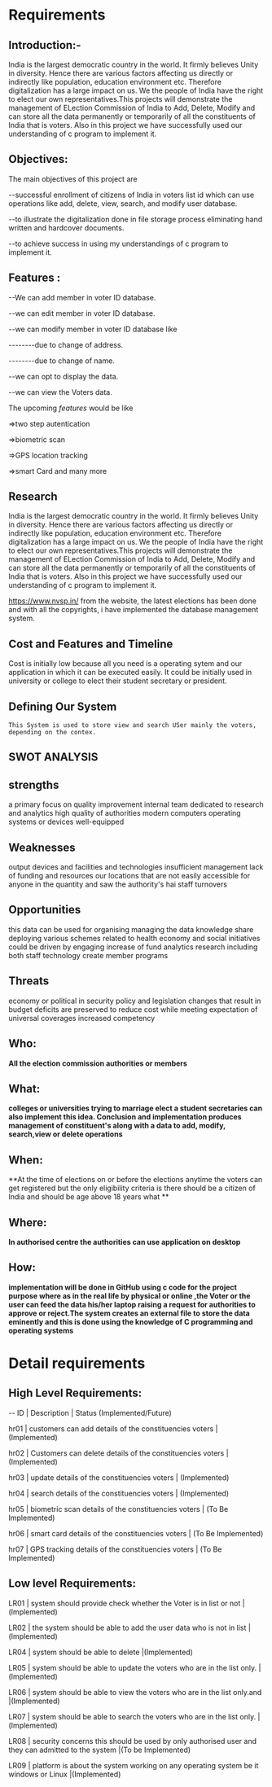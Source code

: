 
# Requirements


## Introduction:-
India is the largest democratic country in the world. It firmly believes Unity in diversity. Hence there are various factors affecting us directly or indirectly like population, education environment etc. Therefore digitalization has a large impact on us. We the people of India have the right to elect our own representatives.This projects will demonstrate the management of ELection Commission of India to Add, Delete, Modify and can store all the data permanently or temporarily of all the constituents of India that is voters. Also in this project we have successfully used our understanding of c program to implement it.



## Objectives:
The main objectives of this project are 

--successful enrollment of citizens of India in voters list id which can use operations like add, delete, view, search, and modify user database.

--to illustrate the digitalization done in file storage process eliminating hand written and hardcover documents.

--to achieve success in using my understandings of c program to implement it.




## Features :
--We can add member in voter ID database. 

--we can edit member in voter ID database.

--we can modify member in voter ID database like

--------due to change of address.

--------due to change of name.

--we can opt to display the data. 

--we can view the Voters data.


The upcoming *features* would be like 

=>two step autentication

=>biometric scan 

=>GPS location tracking 

=>smart Card and many more




## Research

India is the largest democratic country in the world. It firmly believes Unity in diversity. Hence there are various factors affecting us directly or indirectly like population, education environment etc. Therefore digitalization has a large impact on us. We the people of India have the right to elect our own representatives.This projects will demonstrate the management of ELection Commission of India to Add, Delete, Modify and can store all the data permanently or temporarily of all the constituents of India that is voters. Also in this project we have successfully used our understanding of c program to implement it.

https://www.nvsp.in/
from the website, the latest elections has been done and with all the copyrights, i have implemented the database management system.



## Cost and Features and Timeline
Cost is initially low because all you need is a operating sytem and our application in which it can be executed easily.
It could be initially used in university or college to elect their student secretary or president.


## Defining Our System
    This System is used to store view and search USer mainly the voters, depending on the contex.
    
    
## SWOT ANALYSIS

## strengths 
a primary focus on quality improvement internal team dedicated to research and analytics high quality of authorities modern computers operating systems or devices well-equipped

## Weaknesses 
output devices and facilities and technologies insufficient management lack of funding and resources our locations that are not easily accessible for anyone in the quantity and saw the authority's hai staff turnovers



## Opportunities 

this data can be used for organising managing the data knowledge share deploying various schemes related to health economy and social initiatives could be driven by engaging increase of fund analytics research including both staff technology create member programs

## Threats 
economy or political in security policy and legislation changes that result in budget deficits are preserved to reduce cost while meeting expectation of universal coverages increased competency


## Who:

**All the election commission authorities or members**

## What:

**colleges or universities trying to marriage elect a student secretaries can also implement this idea. Conclusion and implementation produces management of constituent's along with a data to add, modify, search,view or delete operations**

## When:

**At the time of elections on or before the elections anytime the voters can get registered but the only eligibility criteria is there should be a citizen of India and should be age above 18 years 
what **

## Where:

**In authorised centre  the authorities can use application on desktop**

## How:

**implementation will be done in GitHub using c code for the project purpose where as in the real life by physical or online ,the Voter or the user can feed the data his/her laptop raising a request for authorities to approve or reject.The system creates an external file to store the data eminently and this is done using the knowledge of C programming and operating systems**

# Detail requirements
## High Level Requirements:

-- ID | Description | Status (Implemented/Future)


hr01 | customers can add details of the constituencies voters | (Implemented)

hr02 | Customers can delete details of the constituencies voters | (Implemented)

hr03 | update details of the constituencies voters           | (Implemented)

hr04 | search details of the constituencies voters           | (Implemented)

hr05 | biometric scan details of the constituencies voters   | (To Be Implemented)

hr06 | smart card details of the constituencies voters       | (To Be Implemented)

hr07 | GPS tracking details of the constituencies voters     | (To Be Implemented)




##  Low level Requirements:

LR01 | system should provide check whether the Voter is in list or not                                          |(Implemented)

LR02 | the system should be able to add the user data who is not in list                                        |(Implemented)
        
LR04 | system should be able to delete                                                                          |(Implemented)    

LR05 | system should be able to update the voters who are in the list only.                                     |(Implemented)

LR06 | system should be able to view the voters who are in the list only.and                                    |(Implemented)

LR07 | system should be able to search the voters who are in the list only.                                     |(Implemented)

LR08 | security concerns this should be used by only authorised user and they can admitted to the system        |(To be Implemented)

LR09 | platform is about the system working on any operating system be it windows or Linux                      |(Implemented)


